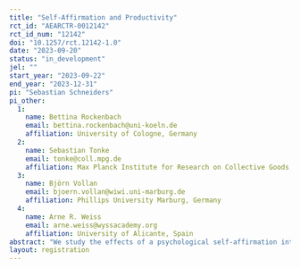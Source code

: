 ```yaml
---
title: "Self-Affirmation and Productivity"
rct_id: "AEARCTR-0012142"
rct_id_num: "12142"
doi: "10.1257/rct.12142-1.0"
date: "2023-09-20"
status: "in_development"
jel: ""
start_year: "2023-09-22"
end_year: "2023-12-31"
pi: "Sebastian Schneiders"
pi_other:
  1:
    name: Bettina Rockenbach
    email: bettina.rockenbach@uni-koeln.de
    affiliation: University of Cologne, Germany
  2:
    name: Sebastian Tonke
    email: tonke@coll.mpg.de
    affiliation: Max Planck Institute for Research on Collective Goods, Bonn, Germany
  3:
    name: Björn Vollan
    email: bjoern.vollan@wiwi.uni-marburg.de
    affiliation: Phillips University Marburg, Germany
  4:
    name: Arne R. Weiss
    email: arne.weiss@wyssacademy.org
    affiliation: University of Alicante, Spain
abstract: "We study the effects of a psychological self-affirmation intervention on performance in a real-effort task. The study is motivated by a previously conducted field experiment among a poor and stigmatized group in Namibia, in which a standard self-affirmation intervention (recalling successful experiences) backfired by reducing productivity. In an online experiment, we study whether this backfiring can be explained by a failure to adequately respond to the self-affirmation prompt. Subjects may either fail to adequately respond when they have difficulty recalling successful experiences (“ease-of-retrieval”) or when subjects do not fill the time allocated to talk about positive experiences."
layout: registration
---
```


